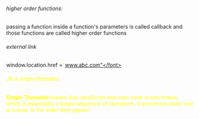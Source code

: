 ###### higher order functions: 
passing a function inside a function's parameters is called callback and those functions are called higher order functions

###### external link 
window.location.href =<font color="#ffff00">"www.abc.com"</font>

###### JS is single-threaded
**Single-Threaded** means that JavaScript executes code in one thread, which is essentially a single sequence of operations. It processes tasks one at a time, in the order they appear.